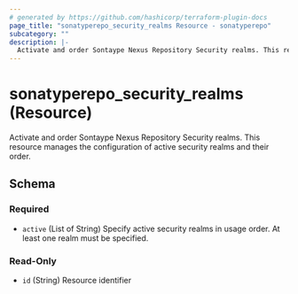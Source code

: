 ```yaml
---
# generated by https://github.com/hashicorp/terraform-plugin-docs
page_title: "sonatyperepo_security_realms Resource - sonatyperepo"
subcategory: ""
description: |-
  Activate and order Sontaype Nexus Repository Security realms. This resource manages the configuration of active security realms and their order.
---
```


# sonatyperepo_security_realms (Resource)

Activate and order Sontaype Nexus Repository Security realms. This resource manages the configuration of active security realms and their order.



<!-- schema generated by tfplugindocs -->
## Schema

### Required

- `active` (List of String) Specify active security realms in usage order. At least one realm must be specified.

### Read-Only

- `id` (String) Resource identifier
